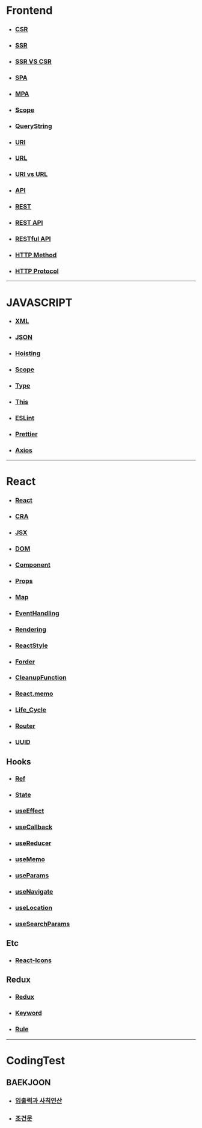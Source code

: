 # Frontend

- ### [CSR](/Frontend/CSR.md)
- ### [SSR](/Frontend/SSR.md)
- ### [SSR VS CSR](/Frontend/SSR%20vs%20CSR.md)
- ### [SPA](/Frontend/SPA.md)
- ### [MPA](/Frontend/SPA.md)
- ### [Scope](/Frontend/Scope.md)
- ### [QueryString](/Frontend/queryString.md)
- ### [URI](/Frontend/URI.md)
- ### [URL](/Frontend/URL.md)
- ### [URI vs URL](/Frontend/URI%20vs%20URL.md)
- ### [API](/Frontend/API.md)
- ### [REST](/Frontend/REST.md)
- ### [REST API](/Frontend/REST%20API.md)
- ### [RESTful API](/Frontend/RESTful.md)
- ### [HTTP Method](/Frontend/HTTP%20Method.md)
- ### [HTTP Protocol](/Frontend/HTTP%20Protocol.md)

---

# JAVASCRIPT

- ### [XML](/JAVASCRIPT/XML.md)
- ### [JSON](/JAVASCRIPT/JSON.md)
- ### [Hoisting](/JAVASCRIPT/Hoisting.md)
- ### [Scope](/JAVASCRIPT/Scope.md)
- ### [Type](/JAVASCRIPT/Type.md)
- ### [This](/JAVASCRIPT/This.md)
- ### [ESLint](/JAVASCRIPT/ESLint.md)
- ### [Prettier](/JAVASCRIPT/Prettier.md)
- ### [Axios](/JAVASCRIPT/Axios.md)

---

# React

- ### [React](/React/React.md)
- ### [CRA](/React/CRA.md)
- ### [JSX](/React//JSX.md)
- ### [DOM](/React/DOM.md)
- ### [Component](/React/Component.md)
- ### [Props](/React/Props.md)
- ### [Map](/React/Map.md)
- ### [EventHandling](/React/Event.md)
- ### [Rendering](/React/Rendering.md)
- ### [ReactStyle](/React/Style.md)
- ### [Forder](/React/Forder.md)
- ### [CleanupFunction](/React//CleanupFunction.md)
- ### [React.memo](/React/React.memo.md)
- ### [Life_Cycle](/React/Lifecycle.md)
- ### [Router](/React/Router.md)
- ### [UUID](/React/UUID.md)

## Hooks

- ### [Ref](/React/Ref.md)
- ### [State](/React/State.md)
- ### [useEffect](/React/useEffect.md)
- ### [useCallback](/React/useCallback.md)
- ### [useReducer](/React/useReducer.md)
- ### [useMemo](/React/useMemo.md)
- ### [useParams](/React/useParams.md)
- ### [useNavigate](/React/useNavigate.md)
- ### [useLocation](/React/useLocation.md)
- ### [useSearchParams](/React/useSearchParams.md)

## Etc

- ### [React-Icons](/React/etc/ReactIcons.md)

## Redux

- ### [Redux](/React/Redux/Redux.md)
- ### [Keyword](/React/Redux/Keyword.md)
- ### [Rule](/React/Redux/Rule.md)

---

# CodingTest

## BAEKJOON

- ### [입출력과 사칙연산](/CodingTest/baekjoon/%EC%9E%85%EC%B6%9C%EB%A0%A5%EA%B3%BC%20%EC%82%AC%EC%B9%99%EC%97%B0%EC%82%B0/)
- ### [조건문](/CodingTest/baekjoon/%EC%A1%B0%EA%B1%B4%EB%AC%B8/)
